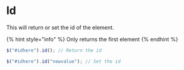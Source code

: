 # Id

This will return or set the id of the element.

{% hint style="info" %}
Only returns the first element
{% endhint %}

```javascript
$("#idhere").id(); // Return the id

$("#idhere").id("newvalue"); // Set the id
```

